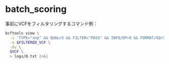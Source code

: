 # batch_scoring

事前にVCFをフィルタリングするコマンド例：
```bash
bcftools view \
  -i 'TYPE="snp" && QUAL>5 && FILTER="PASS" && INFO/DP>9 && FORMAT/GQ>5 && GT="1|0"' \
  -o $FILTERED_VCF \
  -Ov \
  $VCF \
  > logs/0.txt 2>&1
```
